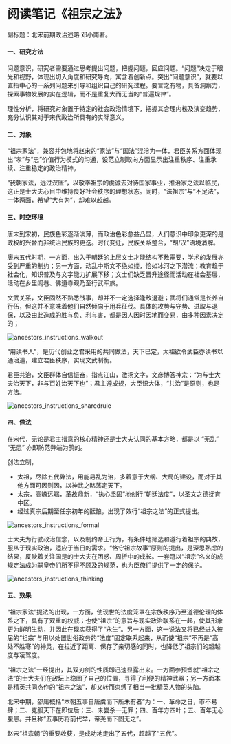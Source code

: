 # 阅读笔记《祖宗之法》

副标题：北宋前期政治述略 邓小南著。

#### 一、研究方法

问题意识，研究者需要通过思考提出问题，把握问题，回应问题。“问题”决定于眼光和视野，体现出切入角度和研究导向，寓含着创新点。突出“问题意识”，就要以直指中心的一系列问题来引导和组织自己的研究过程。要言之有物，具备洞察力，探索事物发展的实在逻辑，而不是重复大而无当的“普遍规律”。

理性分析，将研究对象置于特定的社会政治情境下，把握其合理内核及演变趋势，充分认识其对于宋代政治所具有的实际意义。

#### 二、对象

“祖宗家法”，兼容并包地将赵宋的“家法”与“国法”混溶为一体，君臣关系方面体现出“孝”与“忠”价值行为模式的沟通，设范立制取向方面显示出注重秩序、注重承续、注重稳定的政治精神。

“我朝家法，远过汉唐”，以敬奉祖宗的虔诚去对待国家事业，推治家之法以临民，这正是士大夫心目中维持良好社会秩序的理想状态。同时，“法祖宗”与“不足法”，一体两面，希望“大有为”，却难以超越。

#### 三、时空环境

唐末到宋初，民族色彩逐渐淡薄，而政治色彩愈益凸显，人们意识中印象更深的是政权的兴替而非统治民族的更迭。时代变迁，民族关系整合，“胡/汉”语境消解。

唐末五代时期，一方面，出入于朝廷的上层文士才能结构不敷需要，学术的发展亦受到严重的制约；另一方面，动乱中斯文不绝如缕，恰如冰河之下潜流；教育趋于社会化，知识普及与文字能力扩展下移；文士们缺乏晋升途径而活动在社会基层，活动在乡里闾巷、佛道寺观乃至行武军旅。

文武关系，文臣固然不熟悉战事，却并不一定选择逢敌退避；武将们通常是长养自行伍，但这并不意味着他们自然倾向于用兵征伐。具体的攻势与守势、进取与退保，以及由此造成的胜与负、利与害，都是因人因时因地而变易，由多种因素决定的；

![ancestors_instructions_walkout]()

“用读书人”，是历代创业之君采用的共同做法，天下已定，太祖欲令武臣亦读书以通治道，建立君臣秩序，实现文武制衡。

君臣共治，文臣群体自信振奋，指点江山，激扬文字，文彦博答神宗：“为与士大夫治天下，非与百姓治天下也”；君主遵成规，大臣识大体，“共治”是原则，也是方法。

![ancestors_instructions_sharedrule]()

#### 四、做法

在宋代，无论是君主措意的核心精神还是士大夫认同的基本方略，都是以 “无乱” “无患” 亦即防范弊端为鹄的。

创法立制，

- 太祖，尽除五代弊法，用能易乱为治，多着意于大纲、大局的建设，而对于其他方面可因则因，以神武之略荡定天下。
- 太宗，高瞻远瞩，革故鼎新，“执心坚固”地创行“朝廷法度”，以圣文之德抚育中区。
- 经过真宗后期至任宗初年的酝酿，出现了效行“祖宗之法”的正式提出。

![ancestors_instructions_formal]()

士大夫为行驶政治信念，以及制约帝王行为，有条件地筛选和遵行着祖宗的典故，服从于现实政治，适应于当日的需求。“恪守祖宗故事”原则的提出，是深思熟虑的结果，反映着关注国是的士大夫在困惑、周折中的成长。一套冠以“祖宗”名义的成规定法成为嗣皇帝们所不得不顾及的规范，也为臣僚们提供了一定的保护。

![ancestors_instructions_thinking]()

#### 五、效果

“祖宗家法”提法的出现，一方面，使现世的法度笼罩在宗族秩序乃至道德伦理的体系之下，具有了双重的权威；也使“祖宗”的意旨与现实政治联系在一起，使其形象更为鲜明生动，并因此在现实获得了“永生”。另一方面，这一说法又将已经进入彼届的“祖宗”与用以处置世俗政务的“法度”固定联系起来，从而使“祖宗”不再是“高处不胜寒”的神灵，在拉近了距离、保存了亲切感的同时，也降低了祖宗们的超越度与凌驾度。

“祖宗之法”一经提出，其双刃剑的性质即迅速显露出来。一方面参预塑就“祖宗之法”的士大夫们在政坛上稳固了自己的位置，寻得了利便的精神武器；另一方面本是精英共同杰作的“祖宗之法”，却又转而束缚了相当一批精英人物的头脑。

北宋中期，邵庸概括“本朝五事自唐虞而下所未有者”为：一、革命之日，市不易肆；二、克服天下在即位后；三、未尝杀一无罪；四、百年方四叶；五、百年无心腹患。并且称“五事历将前代举，帝尧而下固无之”。

赵宋“祖宗朝”的重要收获，是成功地走出了五代，超越了“五代”。
